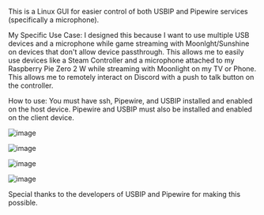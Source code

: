 This is a Linux GUI for easier control of both USBIP and Pipewire services (specifically a microphone).

My Specific Use Case: 
I designed this because I want to use multiple USB devices and a microphone while game streaming with Moonlght/Sunshine on devices that don't allow device passthrough.
This allows me to easily use devices like a Steam Controller and a microphone attached to my Raspberry Pie Zero 2 W while streaming with Moonlight on my TV or Phone. This allows
me to remotely interact on Discord with a push to talk button on the controller.

How to use:
You must have ssh, Pipewire, and USBIP installed and enabled on the host device.
Pipewire and USBIP must also be installed and enabled on the client device.

![image](https://github.com/user-attachments/assets/8b6d3345-bc59-4f34-8420-3544ef35bbb2)

![image](https://github.com/user-attachments/assets/05e708e0-0319-4cba-8bcf-bc603a5d5b39)

![image](https://github.com/user-attachments/assets/64af2702-612b-48e0-8abf-1fd99f2e26db)

![image](https://github.com/user-attachments/assets/3b5e539d-89fa-42e9-b17e-81459cd13d1c)

Special thanks to the developers of USBIP and Pipewire for making this possible.
